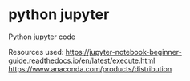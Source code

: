 # python jupyter
Python jupyter code


Resources used:
https://jupyter-notebook-beginner-guide.readthedocs.io/en/latest/execute.html
https://www.anaconda.com/products/distribution
